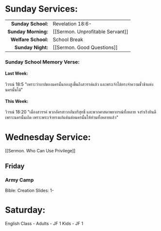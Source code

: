 

# Sunday Services:

| | |
| --:|:-- |
| **Sunday School:**  |	Revelation 18:6-
| **Sunday Morning:** |	[[Sermon. Unprofitable Servant]]
| **Welfare School:** |	School Break
| **Sunday Night:**   |  [[Sermon. Good Questions]]

### Sunday School Memory Verse:
#### Last Week: 
วิวรณ์ 18:5 "เพราะว่าบาปของนครนั้นกองสูงขึ้นถึงสวรรค์แล้ว และพระเจ้าได้ทรงจำความชั่วช้าแห่งนครนั้นได้"

#### This Week:
วิวรณ์ 18:20 "เมืองสวรรค์ พวกอัครสาวกอันบริสุทธิ์ และพวกศาสดาพยากรณ์ทั้งหลาย จงร่าเริงยินดีเพราะนครนั้นเถิด เพราะพระเจ้าทรงแก้แค้นต่อนครนั้นให้ท่านทั้งหลายแล้ว"

# Wednesday Service:
[[Sermon. Who Can Use Privilege]]

## Friday
### Army Camp
Bible: Creation
Slides: 1-

# Saturday:

English Class - Adults - JF 1
                Kids - JF 1
